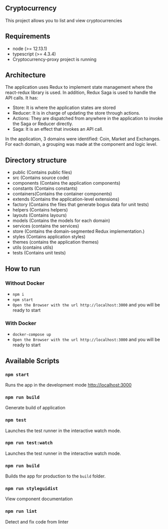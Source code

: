 ## Cryptocurrency
This project allows you to list and view cryptocurrencies

## Requirements

- node (>= 12.13.1)
- typescript (>= 4.3.4)
- Cryptocurrency-proxy project is running

## Architecture

The application uses Redux to implement state management where the react-redux library is used. In addition, Redux Saga is used to handle the API calls.
It has:
- Store: It is where the application states are stored
- Reducer: It is in charge of updating the store through actions.
- Actions: They are dispatched from anywhere in the application to invoke the Saga or Reducer directly.
- Saga: It is an effect that invokes an API call.

In the application, 3 domains were identified: Coin, Market and Exchanges. For each domain, a grouping was made at the component and logic level.

## Directory structure

- public (Contains public files)
- src (Contains source code)
 - components (Contains the application components)
 - constants (Contains constants)
 - containers(Contains the container components)
 - extends (Contains the application-level extensions)
 - factory (Contains the files that generate bogus data for unit tests)
 - helpers (Contains helpers)
 - layouts (Contains layours)
 - models (Contains the models for each domain)
 - services (contains the services)
 - store (Contains the domain-segmented Redux implementation.)
 - styles (Contains application styles)
 - themes (contains the application themes)
 - utils (contains utils)
- tests (Contains unit tests)

## How to run

### Without Docker

- `npm i`
- `npm start`
- `Open the Browser with the url http://localhost:3000` and you will be ready to start

### With Docker
- `docker-compose up`
- `Open the Browser with the url http://localhost:3000` and you will be ready to start

## Available Scripts

### `npm start`

Runs the app in the development mode [http://localhost:3000](http://localhost:3000)

### `npm run build`

Generate build of application

### `npm test`

Launches the test runner in the interactive watch mode.<br>

### `npm run test:watch`

Launches the test runner in the interactive watch mode.<br>
### `npm run build`

Builds the app for production to the `build` folder.<br>

### `npm run styleguidist`

View component documentation<br>

### `npm run lint`

Detect and fix code from linter<br>
